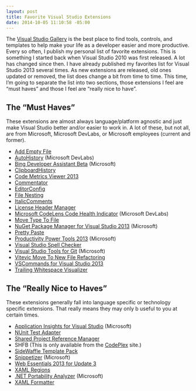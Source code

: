 ```yaml
---
layout: post
title: Favorite Visual Studio Extensions
date: 2014-10-05 11:10:58 -05:00
---
```


The [Visual Studio Gallery](http://visualstudiogallery.msdn.microsoft.com/) is the best place to find tools, controls, and templates to help make your life as a developer easier and more productive. Every so often, I publish my personal list of favorite extensions. This is something I started back when Visual Studio 2010 was first released. A lot has changed since then. I have already published my favorites list for Visual Studio 2013 several times. As new extensions are released, old ones updated or removed, the list does change a bit from time to time. This time, I’m going to separate the list into two sections, those extensions I feel are “must haves” and those I feel are “really nice to have”.

## The “Must Haves”

These extensions are almost always language/platform agnostic and just make Visual Studio better and/or easier to work in. A lot of these, but not all, are from Microsoft, Microsoft DevLabs, or Microsoft employees (current and former).

*   [Add Empty File](http://visualstudiogallery.msdn.microsoft.com/3f820e99-6c0d-41db-aa74-a18d9623b1f3)
*   [AutoHistory](http://visualstudiogallery.msdn.microsoft.com/dfcb2438-180c-4f8a-983b-62d89e141fe3) (Microsoft DevLabs)
*   [Bing Developer Assistant Beta](http://visualstudiogallery.msdn.microsoft.com/a1166718-a2d9-4a48-a5fd-504ff4ad1b65) (Microsoft)
*   [ClipboardHistory](http://visualstudiogallery.msdn.microsoft.com/62040158-8ae2-4f87-8e09-0a3a812088ec)
*   [Code Metrics Viewer 2013](http://visualstudiogallery.msdn.microsoft.com/03de6710-4573-460c-aded-96588572dc19)
*   [Commentator](http://visualstudiogallery.msdn.microsoft.com/35d6308f-b66b-4bd0-8c1d-3ce901cebdb6)
*   [EditorConfig](http://visualstudiogallery.msdn.microsoft.com/c8bccfe2-650c-4b42-bc5c-845e21f96328)
*   [File Nesting](http://visualstudiogallery.msdn.microsoft.com/3ebde8fb-26d8-4374-a0eb-1e4e2665070c)
*   [ItalicComments](http://visualstudiogallery.msdn.microsoft.com/0b439a8a-e21a-4e26-b82b-054fbf0acab7)
*   [License Header Manager](http://visualstudiogallery.msdn.microsoft.com/5647a099-77c9-4a49-91c3-94001828e99e)
*   [Microsoft CodeLens Code Health Indicator](http://visualstudiogallery.msdn.microsoft.com/f85a7ab9-b4c2-436c-a6e5-0f06e0bac16d) (Microsoft DevLabs)
*   [Move Type To File](http://visualstudiogallery.msdn.microsoft.com/5746c6ea-1f92-43f0-8bab-ec6f8573cd6a)
*   [NuGet Package Manager for Visual Studio 2013](http://visualstudiogallery.msdn.microsoft.com/4ec1526c-4a8c-4a84-b702-b21a8f5293ca) (Microsoft)
*   [Pretty Paste](http://visualstudiogallery.msdn.microsoft.com/6a23234d-45f6-4212-bac3-f6d9bb08fb1e)
*   [Productivity Power Tools 2013](http://visualstudiogallery.msdn.microsoft.com/dbcb8670-889e-4a54-a226-a48a15e4cace) (Microsoft)
*   [Visual Studio Spell Checker](http://visualstudiogallery.msdn.microsoft.com/a23de100-31a1-405c-b4b7-d6be40c3dfff)
*   [Visual Studio Tools for Git](http://visualstudiogallery.msdn.microsoft.com/abafc7d6-dcaa-40f4-8a5e-d6724bdb980c) (Microsoft)
*   [Vitevic Move To New File Refactoring](http://visualstudiogallery.msdn.microsoft.com/448120ce-825d-4ec9-8701-2631ee322590)
*   [VSCommands for Visual Studio 2013](http://visualstudiogallery.msdn.microsoft.com/c6d1c265-7007-405c-a68b-5606af238ece)
*   [Trailing Whitespace Visualizer](http://visualstudiogallery.msdn.microsoft.com/a204e29b-1778-4dae-affd-209bea658a59)  

## The “Really Nice to Haves”

These extensions generally fall into language specific or technology specific extensions. That really means they may only b useful to you at certain times.

*   [Application Insights for Visual Studio](http://visualstudiogallery.msdn.microsoft.com/82367b81-3f97-4de1-bbf1-eaf52ddc635a) (Microsoft)
*   [NUnit Test Adapter](http://visualstudiogallery.msdn.microsoft.com/6ab922d0-21c0-4f06-ab5f-4ecd1fe7175d)
*   [Shared Project Reference Manager](http://visualstudiogallery.msdn.microsoft.com/315c13a7-2787-4f57-bdf7-adae6ed54450)
*   SHFB (This is only available from the [CodePlex](http://shfb.codeplex.com/) site.)
*   [SideWaffle Template Pack](http://visualstudiogallery.msdn.microsoft.com/a16c2d07-b2e1-4a25-87d9-194f04e7a698)
*   [Snippetizer](http://visualstudiogallery.msdn.microsoft.com/3260eed5-c3c2-44f8-b705-a332d3a9f64b) (Microsoft)
*   [Web Essentials 2013 for Update 3](http://visualstudiogallery.msdn.microsoft.com/56633663-6799-41d7-9df7-0f2a504ca361)
*   [XAML Regions](http://visualstudiogallery.msdn.microsoft.com/3c534623-bb05-417f-afc0-c9e26bf0e177)
*   [.NET Portability Analyzer](http://visualstudiogallery.msdn.microsoft.com/1177943e-cfb7-4822-a8a6-e56c7905292b) (Microsoft)
*   [XAML Formatter](http://visualstudiogallery.msdn.microsoft.com/a22d0202-2653-40e0-b29e-38eb5cd501ad)
